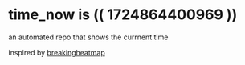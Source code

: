 # time_now is (( 1724864400969 ))

an automated repo that shows the currnent time

inspired by [breakingheatmap](https://github.com/breakingheatmap/breakingheatmap)
